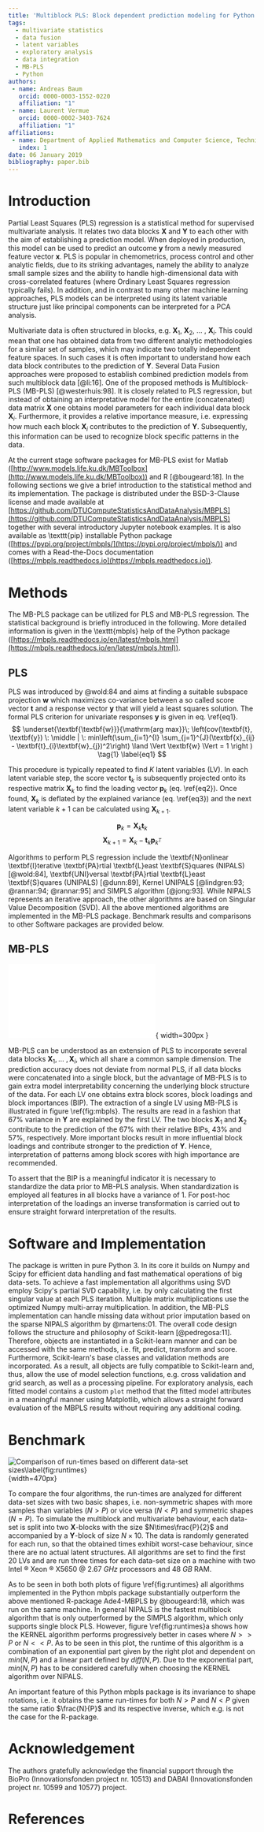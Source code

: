 ```yaml
---
title: 'Multiblock PLS: Block dependent prediction modeling for Python'
tags:
  - multivariate statistics
  - data fusion
  - latent variables
  - exploratory analysis
  - data integration
  - MB-PLS
  - Python
authors:
 - name: Andreas Baum
   orcid: 0000-0003-1552-0220
   affiliation: "1"
 - name: Laurent Vermue
   orcid: 0000-0002-3403-7624
   affiliation: "1"
affiliations:
 - name: Department of Applied Mathematics and Computer Science, Technical University of Denmark, Richard Petersens Plads 324, DK-2800 Kgs. Lyngby, Denmark
   index: 1
date: 06 January 2019
bibliography: paper.bib
---
```


# Introduction
Partial Least Squares (PLS) regression is a statistical method for supervised multivariate analysis.
It relates two data blocks $\textbf{X}$ and $\textbf{Y}$ to each other with the aim of establishing a prediction model.
When deployed in production, this model can be used to predict an outcome $\textbf{y}$ from a newly measured feature
vector $\textbf{x}$. PLS is popular in chemometrics, process control and other analytic fields, due to its striking
advantages, namely the ability to analyze small sample sizes and the ability to handle high-dimensional data with
cross-correlated features (where Ordinary Least Squares regression typically fails). In addition, and in contrast to 
many other machine learning approaches, PLS models can be interpreted using its latent variable structure just like
principal components can be interpreted for a PCA analysis.

Multivariate data is often structured in blocks, e.g. $\textbf{X}_1$, $\textbf{X}_2$, ... , $\textbf{X}_i$.
This could mean that one has obtained data from two different analytic methodologies for a similar set of samples,
which may indicate two totally independent feature spaces. In such cases it is often important to understand how each
data block contributes to the prediction of $\textbf{Y}$. Several Data Fusion approaches were proposed to establish
combined prediction models from such multiblock data [@li:16]. One of the proposed methods is
Multiblock-PLS (MB-PLS) [@westerhuis:98]. It is closely related to PLS regression, but instead of obtaining an 
interpretative model for the entire (concatenated) data matrix $\textbf{X}$ one obtains model parameters for each 
individual data block $\textbf{X}_i$. Furthermore, it provides a relative importance measure, i.e. expressing how much
each block $\textbf{X}_i$ contributes to the prediction of $\textbf{Y}$. Subsequently, this information can be used to
recognize block specific patterns in the data.

At the current stage software packages for MB-PLS exist for Matlab
([http://www.models.life.ku.dk/MBToolbox](http://www.models.life.ku.dk/MBToolbox))
and R [@bougeard:18]. In the following sections we give a brief introduction to the statistical method and its
implementation. The package is distributed under the BSD-3-Clause license and made available
at
[https://github.com/DTUComputeStatisticsAndDataAnalysis/MBPLS](https://github.com/DTUComputeStatisticsAndDataAnalysis/MBPLS)
together with several introductory Jupyter
notebook examples. It is also available as \texttt{pip} installable Python package
([https://pypi.org/project/mbpls/](https://pypi.org/project/mbpls/)) and comes with a
Read-the-Docs documentation ([https://mbpls.readthedocs.io](https://mbpls.readthedocs.io)).

# Methods
The MB-PLS package can be utilized for PLS and MB-PLS regression. The statistical background is briefly introduced in
the following. More detailed information is given in the \texttt{mbpls} help of the Python package
([https://mbpls.readthedocs.io/en/latest/mbpls.html](https://mbpls.readthedocs.io/en/latest/mbpls.html)).

## PLS
PLS was introduced by @wold:84 and aims at finding a suitable subspace projection $\textbf{w}$ which maximizes
co-variance between a so called score vector $\textbf{t}$ and a response vector $\textbf{y}$ that will yield a least
squares solution. The formal PLS criterion for univariate responses $\textbf{y}$ is given in eq. \ref{eq1}. 
$$
    \underset{\textbf{\textbf{w}}}{\mathrm{arg max}}\; \left(cov(\textbf{t}, \textbf{y}) \: 
    \middle |  \: min\left(\sum_{i=1}^{I} \sum_{j=1}^{J}(\textbf{x}_{ij} - 
    \textbf{t}_{i}\textbf{w}_{j})^2\right)
    \land \Vert \textbf{w} \Vert = 1 \right ) \tag{1} \label{eq1}
$$

This procedure is typically repeated to find $K$ latent variables (LV). In each latent variable step, the score vector
$\textbf{t}_k$ is subsequently projected onto its respective matrix $\textbf{X}_k$ to find the loading vector
$\textbf{p}_k$ (eq. \ref{eq2}). Once found, $\textbf{X}_{k}$ is deflated by the explained variance (eq. \ref{eq3})
and the next latent variable $k+1$ can be calculated using $\textbf{X}_{k+1}$.   

$$
    \textbf{p}_{k} = \textbf{X}_k\textbf{t}_{k} \tag{2} \label{eq2}
$$
$$
    \textbf{X}_{k+1} = \textbf{X}_{k} - \textbf{t}_{k} \textbf{p}_{k^T} \tag{3} \label{eq3}
$$

Algorithms to perform PLS regression include the \textbf{N}onlinear \textbf{I}terative \textbf{PA}rtial \textbf{L}east
\textbf{S}quares (NIPALS) [@wold:84], \textbf{UNI}versal \textbf{PA}rtial \textbf{L}east \textbf{S}quares
(UNIPALS) [@dunn:89], Kernel UNIPALS [@lindgren:93; @rannar:94; @rannar:95] and SIMPLS algorithm [@jong:93].
While NIPALS represents an iterative approach, the other algorithms are based on Singular Value Decomposition (SVD).
All the above mentioned algorithms are implemented in the MB-PLS package. Benchmark results and comparisons to other
Software packages are provided below. 


## MB-PLS
![The figure illustrates the extraction of a single LV ($k = 1$). MB-PLS offers extra exploratory features for
each block, i.e. block scores, block loadings and block importances (BIP).\label{fig:mbpls}](mbpls_illustration.pdf){ width=300px }

MB-PLS can be understood as an extension of PLS to incorporate several data blocks $\textbf{X}_1, ... \: ,
\textbf{X}_i$, which all share a common sample dimension. The prediction accuracy does not deviate from normal PLS,
if all data blocks were concatenated into a single block, but the advantage of MB-PLS is to gain extra model
interpretability concerning the underlying block structure of the data. For each LV one obtains extra block scores,
block loadings and block importances (BIP). The extraction of a single LV using MB-PLS is illustrated in
figure \ref{fig:mbpls}. The results are read in a fashion that 67\% variance in $\textbf{Y}$ are explained by the first
LV. The two blocks $\textbf{X}_1$ and $\textbf{X}_2$ contribute to the prediction of the 67\% with their relative BIPs,
43\% and 57\%, respectively. More important blocks result in more influential block loadings and contribute stronger to
the prediction of $\textbf{Y}$. Hence, interpretation of patterns among block scores with high importance are
recommended.

To assert that the BIP is a meaningful indicator it is necessary to standardize the data prior to MB-PLS analysis.
When standardization is employed all features in all blocks have a variance of $1$. For post-hoc interpretation of the
loadings an inverse transformation is carried out to ensure straight forward interpretation of the results.

# Software and Implementation
The package is written in pure Python 3. In its core it builds on Numpy and Scipy for efficient data handling and fast
mathematical operations of big data-sets. To achieve a fast implementation all algorithms using SVD employ Scipy's
partial SVD capability, i.e. by only calculating the first singular value at each PLS iteration. Multiple matrix
multiplications use the optimized Numpy multi-array multiplication. In addition, the MB-PLS implementation can handle
missing data without prior imputation based on the sparse NIPALS algorithm by @martens:01.
The overall code design follows the structure and philosophy of Scikit-learn [@pedregosa:11]. Therefore, objects
are instantiated in a Scikit-learn manner and can be accessed with the same methods, i.e. fit, predict, transform and
score. Furthermore, Scikit-learn's base classes and validation methods are incorporated. As a result, all objects are
fully compatible to Scikit-learn and, thus, allow the use of model selection functions, e.g. cross validation and grid
search, as well as a processing pipeline.
For exploratory analysis, each fitted model contains a custom $\texttt{plot}$ method that the fitted model attributes
in a meaningful manner using Matplotlib, which allows a straight forward evaluation of the MBPLS results without
requiring any additional coding.

# Benchmark
![Comparison of run-times based on different data-set sizes\label{fig:runtimes}](combined_comparison.png){width=470px}

To compare the four algorithms, the run-times are analyzed for different data-set sizes with two basic shapes, i.e.
non-symmetric shapes with more samples than variables ($N>P$) or vice versa ($N<P$) and symmetric shapes ($N=P$). To
simulate the multiblock and multivariate behaviour, each data-set is split into two $\textbf{X}$-blocks with the size
$N\times\frac{P}{2}$ and accompanied by a $\textbf{Y}$-block of size $N\times10$. The data is randomly generated for
each run, so that the obtained times exhibit worst-case behaviour, since there are no actual latent structures. All
algorithms are set to find the first 20 LVs and are run three times for each data-set size on a machine with two
Intel &reg; Xeon &reg; X5650 @ $2.67~GHz$ processors and $48~GB$ RAM.

As to be seen in both both plots of figure \ref{fig:runtimes} all algorithms implemented in the Python mbpls package
substantially outperform the above mentioned R-package Ade4-MBPLS by @bougeard:18, which was run on the same
machine. In general NIPALS is the fastest multiblock algorithm that is only outperformed by the SIMPLS algorithm,
which only supports single block PLS. However, figure \ref{fig:runtimes}a shows how the KERNEL algorithm performs
progressively better in cases where $N>>P$ or $N<<P$. As to be seen in this plot, the runtime of this algorithm is a
combination of an exponential part given by the right plot and dependent on $min(N,P)$ and a linear part defined by
$diff(N,P)$. Due to the exponential part, $min(N,P)$ has to be considered carefully when choosing the KERNEL algorithm
over NIPALS.

An important feature of this Python mbpls package is its invariance to shape rotations, i.e. it obtains the same
run-times for both $N>P$ and $N<P$ given the same ratio $\frac{N}{P}$ and its respective inverse, which e.g. is not
the case for the R-package.

# Acknowledgement
The authors gratefully acknowledge the financial support through the BioPro (Innovationsfonden project nr. 10513) and
DABAI (Innovationsfonden project nr. 10599 and 10577) project.

# References